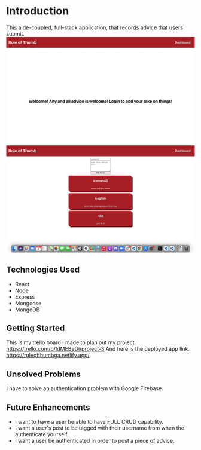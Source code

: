 # Introduction
This a de-coupled, full-stack application, that records advice that users submit.
![Live Server Screenshot](./img/Home.jpeg)
![Live Server Screenshot](./img/Dashboard.jpeg)
## Technologies Used
- React
- Node 
- Express 
- Mongoose 
- MongoDB
## Getting Started
This is my trello board I made to plan out my project. 
https://trello.com/b/IdMEBeDi/project-3
And here is the deployed app link.
https://ruleofthumbga.netlify.app/
## Unsolved Problems
I have to solve an authentication problem with Google Firebase.
## Future Enhancements
- I want to have a user be able to have FULL CRUD capability. 
- I want a user's post to be tagged with their username from when the authenticate yourself.
- I want a user be authenticated in order to post a piece of advice.